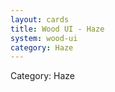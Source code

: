 ```yaml
---
layout: cards
title: Wood UI - Haze
system: wood-ui
category: Haze
---
```

<div class="alert alert-secondary mb-4"><span class="i18n innerHTML-category">Category: </span><span class="i18n innerHTML-cat-Haze">Haze</span></div>
